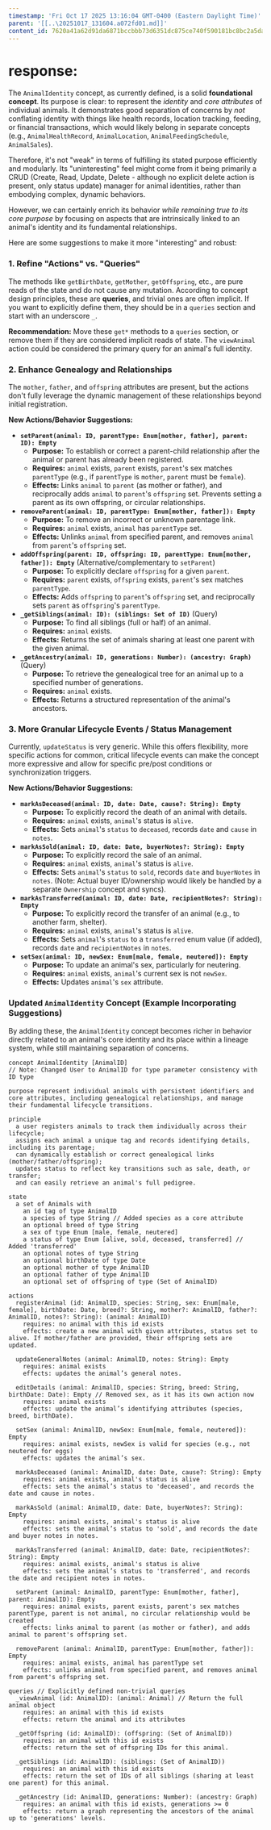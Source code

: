 ```yaml
---
timestamp: 'Fri Oct 17 2025 13:16:04 GMT-0400 (Eastern Daylight Time)'
parent: '[[..\20251017_131604.a072fd01.md]]'
content_id: 7620a41a62d91da6871bccbbb73d6351dc875ce740f590181bc8bc2a5daed388
---
```


# response:

The `AnimalIdentity` concept, as currently defined, is a solid **foundational concept**. Its purpose is clear: to represent the *identity* and *core attributes* of individual animals. It demonstrates good separation of concerns by *not* conflating identity with things like health records, location tracking, feeding, or financial transactions, which would likely belong in separate concepts (e.g., `AnimalHealthRecord`, `AnimalLocation`, `AnimalFeedingSchedule`, `AnimalSales`).

Therefore, it's not "weak" in terms of fulfilling its stated purpose efficiently and modularly. Its "uninteresting" feel might come from it being primarily a CRUD (Create, Read, Update, Delete - although no explicit delete action is present, only status update) manager for animal identities, rather than embodying complex, dynamic behaviors.

However, we can certainly enrich its behavior *while remaining true to its core purpose* by focusing on aspects that are intrinsically linked to an animal's identity and its fundamental relationships.

Here are some suggestions to make it more "interesting" and robust:

### 1. Refine "Actions" vs. "Queries"

The methods like `getBirthDate`, `getMother`, `getOffspring`, etc., are pure reads of the state and do not cause any mutation. According to concept design principles, these are **queries**, and trivial ones are often implicit. If you want to explicitly define them, they should be in a `queries` section and start with an underscore `_`.

**Recommendation:** Move these `get*` methods to a `queries` section, or remove them if they are considered implicit reads of state. The `viewAnimal` action could be considered the primary query for an animal's full identity.

### 2. Enhance Genealogy and Relationships

The `mother`, `father`, and `offspring` attributes are present, but the actions don't fully leverage the dynamic management of these relationships beyond initial registration.

**New Actions/Behavior Suggestions:**

* **`setParent(animal: ID, parentType: Enum[mother, father], parent: ID): Empty`**
  * **Purpose:** To establish or correct a parent-child relationship after the animal or parent has already been registered.
  * **Requires:** `animal` exists, `parent` exists, `parent`'s sex matches `parentType` (e.g., if `parentType` is `mother`, `parent` must be `female`).
  * **Effects:** Links `animal` to `parent` (as mother or father), and reciprocally adds `animal` to `parent`'s `offspring` set. Prevents setting a parent as its own offspring, or circular relationships.
* **`removeParent(animal: ID, parentType: Enum[mother, father]): Empty`**
  * **Purpose:** To remove an incorrect or unknown parentage link.
  * **Requires:** `animal` exists, `animal` has `parentType` set.
  * **Effects:** Unlinks `animal` from specified parent, and removes `animal` from `parent`'s `offspring` set.
* **`addOffspring(parent: ID, offspring: ID, parentType: Enum[mother, father]): Empty`** (Alternative/complementary to `setParent`)
  * **Purpose:** To explicitly declare `offspring` for a given `parent`.
  * **Requires:** `parent` exists, `offspring` exists, `parent`'s sex matches `parentType`.
  * **Effects:** Adds `offspring` to `parent`'s `offspring` set, and reciprocally sets `parent` as `offspring`'s `parentType`.
* **`_getSiblings(animal: ID): (siblings: Set of ID)`** (Query)
  * **Purpose:** To find all siblings (full or half) of an animal.
  * **Requires:** `animal` exists.
  * **Effects:** Returns the set of animals sharing at least one parent with the given animal.
* **`_getAncestry(animal: ID, generations: Number): (ancestry: Graph)`** (Query)
  * **Purpose:** To retrieve the genealogical tree for an animal up to a specified number of generations.
  * **Requires:** `animal` exists.
  * **Effects:** Returns a structured representation of the animal's ancestors.

### 3. More Granular Lifecycle Events / Status Management

Currently, `updateStatus` is very generic. While this offers flexibility, more specific actions for common, critical lifecycle events can make the concept more expressive and allow for specific pre/post conditions or synchronization triggers.

**New Actions/Behavior Suggestions:**

* **`markAsDeceased(animal: ID, date: Date, cause?: String): Empty`**
  * **Purpose:** To explicitly record the death of an animal with details.
  * **Requires:** `animal` exists, `animal`'s status is `alive`.
  * **Effects:** Sets `animal`'s `status` to `deceased`, records `date` and `cause` in `notes`.
* **`markAsSold(animal: ID, date: Date, buyerNotes?: String): Empty`**
  * **Purpose:** To explicitly record the sale of an animal.
  * **Requires:** `animal` exists, `animal`'s status is `alive`.
  * **Effects:** Sets `animal`'s `status` to `sold`, records `date` and `buyerNotes` in `notes`. (Note: Actual buyer ID/ownership would likely be handled by a separate `Ownership` concept and syncs).
* **`markAsTransferred(animal: ID, date: Date, recipientNotes?: String): Empty`**
  * **Purpose:** To explicitly record the transfer of an animal (e.g., to another farm, shelter).
  * **Requires:** `animal` exists, `animal`'s status is `alive`.
  * **Effects:** Sets `animal`'s `status` to a `transferred` enum value (if added), records `date` and `recipientNotes` in `notes`.
* **`setSex(animal: ID, newSex: Enum[male, female, neutered]): Empty`**
  * **Purpose:** To update an animal's sex, particularly for neutering.
  * **Requires:** `animal` exists, `animal`'s current sex is not `newSex`.
  * **Effects:** Updates `animal`'s `sex` attribute.

### Updated `AnimalIdentity` Concept (Example Incorporating Suggestions)

By adding these, the `AnimalIdentity` concept becomes richer in behavior directly related to an animal's core identity and its place within a lineage system, while still maintaining separation of concerns.

```concept
concept AnimalIdentity [AnimalID]
// Note: Changed User to AnimalID for type parameter consistency with ID type

purpose represent individual animals with persistent identifiers and core attributes, including genealogical relationships, and manage their fundamental lifecycle transitions.

principle
  a user registers animals to track them individually across their lifecycle;
  assigns each animal a unique tag and records identifying details, including its parentage;
  can dynamically establish or correct genealogical links (mother/father/offspring);
  updates status to reflect key transitions such as sale, death, or transfer;
  and can easily retrieve an animal's full pedigree.

state
  a set of Animals with
    an id tag of type AnimalID
    a species of type String // Added species as a core attribute
    an optional breed of type String
    a sex of type Enum [male, female, neutered]
    a status of type Enum [alive, sold, deceased, transferred] // Added 'transferred'
    an optional notes of type String
    an optional birthDate of type Date
    an optional mother of type AnimalID
    an optional father of type AnimalID
    an optional set of offspring of type (Set of AnimalID)

actions
  registerAnimal (id: AnimalID, species: String, sex: Enum[male, female], birthDate: Date, breed?: String, mother?: AnimalID, father?: AnimalID, notes?: String): (animal: AnimalID)
    requires: no animal with this id exists
    effects: create a new animal with given attributes, status set to alive. If mother/father are provided, their offspring sets are updated.

  updateGeneralNotes (animal: AnimalID, notes: String): Empty
    requires: animal exists
    effects: updates the animal’s general notes.

  editDetails (animal: AnimalID, species: String, breed: String, birthDate: Date): Empty // Removed sex, as it has its own action now
    requires: animal exists
    effects: update the animal’s identifying attributes (species, breed, birthDate).

  setSex (animal: AnimalID, newSex: Enum[male, female, neutered]): Empty
    requires: animal exists, newSex is valid for species (e.g., not neutered for eggs)
    effects: updates the animal’s sex.

  markAsDeceased (animal: AnimalID, date: Date, cause?: String): Empty
    requires: animal exists, animal's status is alive
    effects: sets the animal’s status to 'deceased', and records the date and cause in notes.

  markAsSold (animal: AnimalID, date: Date, buyerNotes?: String): Empty
    requires: animal exists, animal's status is alive
    effects: sets the animal’s status to 'sold', and records the date and buyer notes in notes.

  markAsTransferred (animal: AnimalID, date: Date, recipientNotes?: String): Empty
    requires: animal exists, animal's status is alive
    effects: sets the animal’s status to 'transferred', and records the date and recipient notes in notes.

  setParent (animal: AnimalID, parentType: Enum[mother, father], parent: AnimalID): Empty
    requires: animal exists, parent exists, parent's sex matches parentType, parent is not animal, no circular relationship would be created
    effects: links animal to parent (as mother or father), and adds animal to parent's offspring set.

  removeParent (animal: AnimalID, parentType: Enum[mother, father]): Empty
    requires: animal exists, animal has parentType set
    effects: unlinks animal from specified parent, and removes animal from parent's offspring set.

queries // Explicitly defined non-trivial queries
  _viewAnimal (id: AnimalID): (animal: Animal) // Return the full animal object
    requires: an animal with this id exists
    effects: return the animal and its attributes

  _getOffspring (id: AnimalID): (offspring: (Set of AnimalID))
    requires: an animal with this id exists
    effects: return the set of offspring IDs for this animal.

  _getSiblings (id: AnimalID): (siblings: (Set of AnimalID))
    requires: an animal with this id exists
    effects: return the set of IDs of all siblings (sharing at least one parent) for this animal.

  _getAncestry (id: AnimalID, generations: Number): (ancestry: Graph)
    requires: an animal with this id exists, generations >= 0
    effects: return a graph representing the ancestors of the animal up to 'generations' levels.
```

